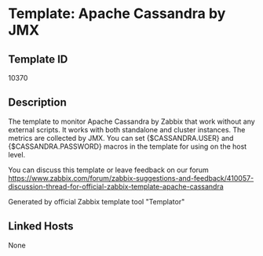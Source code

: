 # Template: Apache Cassandra by JMX

## Template ID
10370

## Description
The template to monitor Apache Cassandra by Zabbix that work without any external scripts.
It works with both standalone and cluster instances.
The metrics are collected by JMX.
You can set {$CASSANDRA.USER} and {$CASSANDRA.PASSWORD} macros in the template for using on the host level.

You can discuss this template or leave feedback on our forum https://www.zabbix.com/forum/zabbix-suggestions-and-feedback/410057-discussion-thread-for-official-zabbix-template-apache-cassandra

Generated by official Zabbix template tool "Templator"

## Linked Hosts
None

